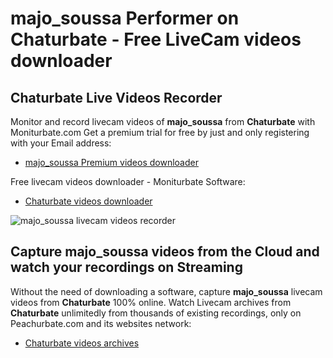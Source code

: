 # majo_soussa Performer on Chaturbate - Free LiveCam videos downloader

## Chaturbate Live Videos Recorder

Monitor and record livecam videos of **majo_soussa** from **Chaturbate** with Moniturbate.com
Get a premium trial for free by just and only registering with your Email address:
* [majo_soussa Premium videos downloader](https://moniturbate.com/request-demo-licence-key.html)

Free livecam videos downloader - Moniturbate Software:
* [Chaturbate videos downloader](https://moniturbate.com/moniturbate-download-software.html)

![majo_soussa livecam videos recorder](https://peachurnet.com/templates/moniturbate-software.png)


## Capture majo_soussa videos from the Cloud and watch your recordings on Streaming

Without the need of downloading a software, capture **majo_soussa** livecam videos from **Chaturbate** 100% online.
Watch Livecam archives from **Chaturbate** unlimitedly from thousands of existing recordings, only on Peachurbate.com and its websites network:
* [Chaturbate videos archives](https://peachurnet.com/)